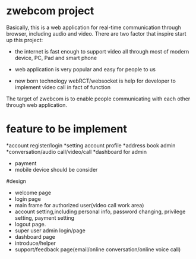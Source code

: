 # zwebcom project
Basically, this is a web application for real-time communication through browser, including audio and video.  There are two factor that inspire start up this project:

* the internet is fast enough to support video all through most of modern device, PC, Pad and smart phone

* web application is very popular and easy for people to us

* new born technology webRCT/websocket is help for developer to implement video call in fact of function

The target of zwebcom is to enable people communicating with each other through web application.

# feature to be implement
*account register/login
*setting account profile
*address book admin
*conversation/audio call/video/call
*dashboard for admin
* payment
* mobile device should be consider 

#design 
* welcome page
* login page
* main frame for authorized user(video call work area)
* account setting,including personal info, password changing, privilege setting, payment setting
* logout page.
* super user admin login/page
* dashboard page
* introduce/helper 
* support/feedback page(email/online conversation/online voice call)

